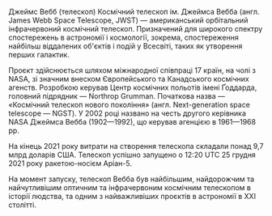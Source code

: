 Джеймс Вебб (телескоп)
Космічний телескоп ім. Джеймса Вебба (англ. James Webb Space Telescope, JWST) — американський орбітальний інфрачервоний космічний телескоп. Призначений для широкого спектру спостережень в астрономії і космології, зокрема, спостереження найбільш віддалених об'єктів і подій у Всесвіті, таких як утворення перших галактик.

Проєкт здійснюється шляхом міжнародної співпраці 17 країн, на чолі з NASA, зі значним внеском Європейського та Канадського космічних агенств. Розробкою керував Центр космічних польотів імені Ґоддарда, головний підрядник — Northrop Grumman. Початкова назва — «Космічний телескоп нового покоління» (англ. Next-generation space telescope — NGST). У 2002 році названо на честь другого керівника NASA Джеймса Вебба (1902—1992), що керував агенцією в 1961—1968 рр.

На кінець 2021 року витрати на створення телескопа складали понад 9,7 млрд доларів США. Телескоп успішно запущено о 12:20 UTC 25 грудня 2021 року ракетою-носієм Аріан-5.

На момент запуску, телескоп Вебба був найбільшим, найдорожчим та найчутливішим оптичним та інфрачервоним космічним телескопом в історії людства, та одним з найважливіших проєктів в астрономії в XXI столітті.
